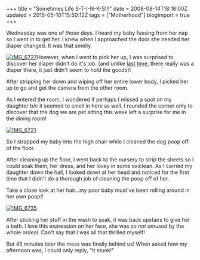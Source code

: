 +++
title = "Sometimes Life S-T-I-N-K-S!!!"
date = 2008-08-14T18:18:00Z
updated = 2015-05-10T15:50:12Z
tags = ["Motherhood"]
blogimport = true 
+++

Wednesday was one of _those_ days.   I heard my baby fussing from her nap so I went in to get her.  I knew when I approached the door she needed her diaper changed.  It was that smelly.  

[![IMG_6727](https://latc.s3.amazonaws.com/wp-content/uploads/2008/08/img-6727-thumb.jpg)](https://latc.s3.amazonaws.com/wp-content/uploads/2008/08/img-6727.jpg)However, when I went to pick her up, I was surprised to discover her diaper didn't do it's job.  (and unlike [last time](http://lifeatthecircus.com/2008/05/14/missing-one-very-important-item/), there really was a diaper there, it just didn't seem to hold the goods)!   

After stripping her down and wiping off her entire lower body, I picked her up to go and get the camera from the other room.  

As I entered the room, I wondered if perhaps I missed a spot on my daughter b/c it seemed to smell in here as well.  I rounded the corner only to discover that the dog we are pet sitting this week left a surprise for me in the dining room!

[![IMG_6721](https://latc.s3.amazonaws.com/wp-content/uploads/2008/08/img-6721-thumb.jpg)](https://latc.s3.amazonaws.com/wp-content/uploads/2008/08/img-6721.jpg)

So I strapped my baby into the high chair while I cleaned the dog poop off of the floor.

After cleaning up the floor, I went back to the nursery to strip the sheets so I could soak them, her dress, and her lovey in some oxiclean.  As I carried my daughter down the hall, I looked down at her head and noticed for the first time that I didn't do a thorough job of cleaning the poop off of her.  

Take a close look at her hair...my poor baby must've been rolling around in her own poop!!

[![IMG_6735](https://latc.s3.amazonaws.com/wp-content/uploads/2008/08/img-6735-thumb.jpg)](https://latc.s3.amazonaws.com/wp-content/uploads/2008/08/img-6735.jpg)

After sticking her stuff in the wash to soak, it was back upstairs to give her a bath.   I love this expression on her face, she was so _not amused_ by the whole ordeal.  Can't say that I was all that thrilled myself!

But 45 minutes later the mess was finally behind us!  When asked how my afternoon was, I could only reply, "It stunk!"  

 
 
